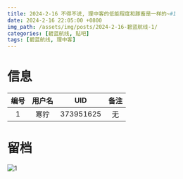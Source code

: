 ```yaml
---
title: 2024-2-16 不得不说, 理中客的低能程度和豚畜是一样的~#1
date: 2024-2-16 22:05:00 +0800
img_path: /assets/img/posts/2024-2-16-碧蓝航线-1/
categories: [碧蓝航线, 贴吧]
tags: [碧蓝航线, 理中客]
---
```


# 信息

| 编号 | 用户名 |    UID    | 备注 |
| :--: | :----: | :-------: | :--: |
|  1   |  寒狞  | 373951625 |  无  |

# 留档

![1](1.jpg)